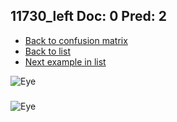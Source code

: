 ## 11730_left Doc: 0 Pred: 2
- [Back to confusion matrix](https://github.com/juliandewit/kaggle_retinopathy/blob/master/matrix.md)
- [Back to list](https://github.com/juliandewit/kaggle_retinopathy/blob/master/lists/02/list.md)
- [Next example in list](https://github.com/juliandewit/kaggle_retinopathy/blob/master/lists/02/11/11744_left.md)

![Eye](https://retinopaty.blob.core.windows.net/size1024/11730_left_0.jpeg)

### 

![Eye]()
